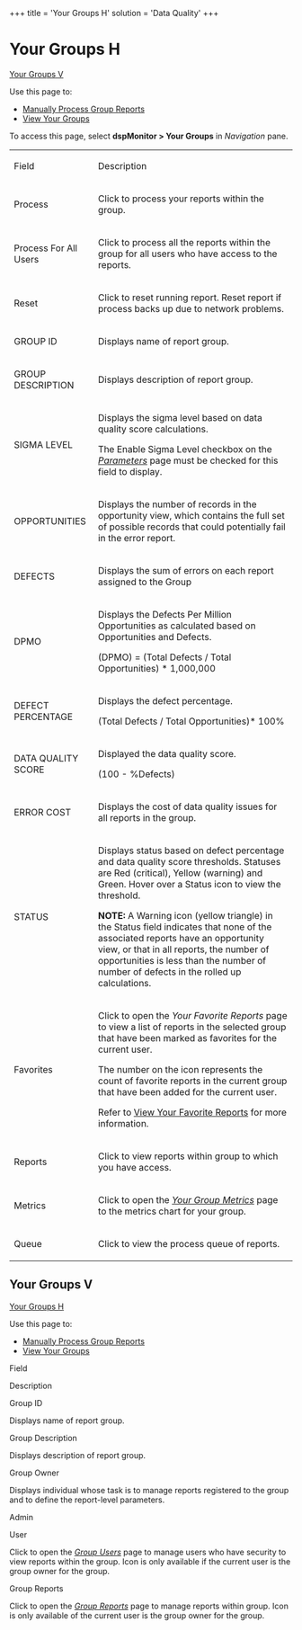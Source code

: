 +++
title = 'Your Groups H'
solution = 'Data Quality'
+++

# Your Groups H

[Your Groups V](#Your_Groups_V)

<div class="use">

Use this page to:

  - [Manually Process Group
    Reports](../Use_Cases/Process_Reports#Manually_Process_Group_Reports)
  - [View Your Groups](../Use_Cases/View_Your_Groups)

</div>

To access this page, select <span style="font-weight: bold;">dspMonitor
\> </span>**Your Groups** in *Navigation* pane.

<table>
<tbody>
<tr class="odd">
<td><p>Field</p></td>
<td><p>Description</p></td>
</tr>
<tr class="even">
<td><p>Process</p></td>
<td><p>Click to process your reports within the group.</p></td>
</tr>
<tr class="odd">
<td><p>Process For All Users</p></td>
<td><p>Click to process all the reports within the group for all users who have access to the reports.</p></td>
</tr>
<tr class="even">
<td><p>Reset</p></td>
<td><p>Click to reset running report. Reset report if process backs up due to network problems.</p></td>
</tr>
<tr class="odd">
<td><p>GROUP ID</p></td>
<td><p>Displays name of report group.</p></td>
</tr>
<tr class="even">
<td><p>GROUP DESCRIPTION</p></td>
<td><p>Displays description of report group.</p></td>
</tr>
<tr class="odd">
<td><p>SIGMA LEVEL</p></td>
<td><p>Displays the sigma level based on data quality score calculations.</p>
<p>The Enable Sigma Level checkbox on the <em><a href="Parameters">Parameters</a></em> page must be checked for this field to display.</p></td>
</tr>
<tr class="even">
<td><p>OPPORTUNITIES</p></td>
<td><p>Displays the number of records in the opportunity view, which contains the full set of possible records that could potentially fail in the error report.</p></td>
</tr>
<tr class="odd">
<td><p>DEFECTS</p></td>
<td><p>Displays the sum of errors on each report assigned to the Group</p></td>
</tr>
<tr class="even">
<td><p>DPMO</p></td>
<td><p>Displays the Defects Per Million Opportunities as calculated based on Opportunities and Defects.</p>
<p>(DPMO) = (Total Defects / Total Opportunities) * 1,000,000</p></td>
</tr>
<tr class="odd">
<td><p>DEFECT PERCENTAGE</p></td>
<td><p>Displays the defect percentage.</p>
<p>(Total Defects / Total Opportunities)* 100%</p></td>
</tr>
<tr class="even">
<td><p>DATA QUALITY SCORE</p></td>
<td><p>Displayed the data quality score.</p>
<p>(100 - %Defects)</p></td>
</tr>
<tr class="odd">
<td><p>ERROR COST</p></td>
<td><p>Displays the cost of data quality issues for all reports in the group.</p></td>
</tr>
<tr class="even">
<td><p>STATUS</p></td>
<td><p>Displays status based on defect percentage and data quality score thresholds. Statuses are Red (critical), Yellow (warning) and Green. Hover over a Status icon to view the threshold.</p>
<p><strong>NOTE:</strong> A Warning icon (yellow triangle) in the Status field indicates that none of the associated reports have an opportunity view, or that in all reports, the number of opportunities is less than the number of number of defects in the rolled up calculations.</p></td>
</tr>
<tr class="odd">
<td><p>Favorites</p></td>
<td><p>Click to open the <em>Your Favorite Reports</em> page to view a list of reports in the selected group that have been marked as favorites for the current user.</p>
<p>The number on the icon represents the count of favorite reports in the current group that have been added for the current user.</p>
<p>Refer to <a href="../Use_Cases/View_Your_Favorite_Reports">View Your Favorite Reports</a> for more information.</p></td>
</tr>
<tr class="even">
<td><p>Reports</p></td>
<td><p>Click to view reports within group to which you have access.</p></td>
</tr>
<tr class="odd">
<td><p>Metrics</p></td>
<td><p>Click to open the <em><a href="../Use_Cases/View_Your_Group_Metrics_Chart">Your Group Metrics</a></em> page to the metrics chart for your group.</p></td>
</tr>
<tr class="even">
<td><p>Queue</p></td>
<td><p>Click to view the process queue of reports.</p></td>
</tr>
</tbody>
</table>

## <span id="Your_Groups_V"></span>Your Groups V

[Your Groups H](Your_Groups_H)

<div class="use">

Use this page to:

  - [Manually Process Group
    Reports](../Use_Cases/Process_Reports#Manually_Process_Group_Reports)
  - [View Your Groups](../Use_Cases/View_Your_Groups)

</div>

Field

Description

Group ID

Displays name of report group.

Group Description

Displays description of report group.

Group Owner

Displays individual whose task is to manage reports registered to the
group and to define the report-level parameters.

Admin

User

Click to open the <span style="font-style: italic;">[Group
Users](Group_Users)</span> page to manage users who have security to
view reports within the group. Icon is only available if the current
user is the group owner for the group.

Group Reports

Click to open the [<span style="font-style: italic;">Group
Reports</span>](Group_Reports_H) page to manage reports within
group. Icon is only available of the current user is the group owner for
the group.
